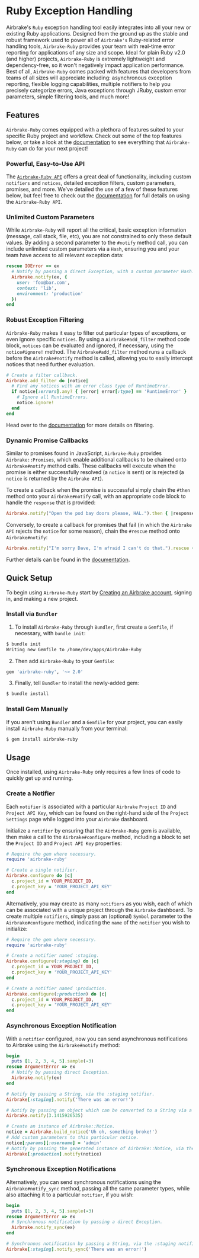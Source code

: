 # Ruby Exception Handling

Airbrake's `Ruby` exception handling tool easily integrates into all your new or existing Ruby applications.  Designed from the ground up as the stable and robust framework used to power all of `Airbrake's` Ruby-related error handling tools, `Airbrake-Ruby` provides your team with real-time error reporting for applications of any size and scope.  Ideal for plain Ruby v2.0 (and higher) projects, `Airbrake-Ruby` is extremely lightweight and dependency-free, so it won't negatively impact application performance.  Best of all, `Airbrake-Ruby` comes packed with features that developers from teams of all sizes will appreciate including: asynchronous exception reporting, flexible logging capabilities, multiple notifiers to help you precisely categorize errors, Java exceptions through JRuby, custom error parameters, simple filtering tools, and much more!

## Features

`Airbrake-Ruby` comes equipped with a plethora of features suited to your specific Ruby project and workflow.  Check out some of the top features below, or take a look at the [documentation](https://github.com/airbrake/airbrake-ruby) to see everything that `Airbrake-Ruby` can do for your next project!

### Powerful, Easy-to-Use API

The [`Airbrake-Ruby API`](https://github.com/airbrake/airbrake-ruby#api) offers a great deal of functionality, including custom `notifiers` and `notices`, detailed exception filters, custom parameters, promises, and more.  We've detailed the use of a few of these features below, but feel free to check out the [documentation](https://github.com/airbrake/airbrake-ruby#api) for full details on using the `Airbrake-Ruby API`.

### Unlimited Custom Parameters

While `Airbrake-Ruby` will report all the critical, basic exception information (message, call stack, file, etc), you are not constrained to only these default values.  By adding a second parameter to the `#notify` method call, you can include unlimited custom parameters via a `Hash`, ensuring you and your team have access to all relevant exception data:

```ruby
rescue IOError => ex
  # Notify by passing a direct Exception, with a custom parameter Hash.
  Airbrake.notify(ex, {
    user: 'foo@bar.com',
    context: 'lib',
    environment: 'production'
  })
end
```

### Robust Exception Filtering

`Airbrake-Ruby` makes it easy to filter out particular types of exceptions, or even ignore specific `notices`.  By using a `Airbrake#add_filter` method code block, `notices` can be evaluated and ignored, if necessary, using the `notice#ignore!` method.  The `Airbrake#add_filter` method runs a callback before the `Airbrake#notify` method is called, allowing you to easily intercept notices that need further evaluation.

```ruby
# Create a filter callback.
Airbrake.add_filter do |notice|
  # Find any notices with an error class type of RuntimeError.
  if notice[:errors].any? { |error| error[:type] == 'RuntimeError' }
    # Ignore all RuntimeErrors.
    notice.ignore!
  end
end
```

Head over to the [documentation](https://github.com/airbrake/airbrake-ruby#airbrakeadd_filter) for more details on filtering.

### Dynamic Promise Callbacks

Similar to promises found in JavaScript, `Airbrake-Ruby` provides `Airbrake::Promises`, which enable additional callbacks to be chained onto `Airbrake#notify` method calls.  These callbacks will execute when the promise is either successfully resolved (a `notice` is sent) or is rejected (a `notice` is returned by the `Airbrake API`).

To create a callback when the promise is successful simply chain the `#then` method onto your `Airbrake#notify` call, with an appropriate code block to handle the `response` that is provided:

```ruby
Airbrake.notify("Open the pod bay doors please, HAL.").then { |response| puts response }
```

Conversely, to create a callback for promises that fail (in which the `Airbrake API` rejects the `notice` for some reason), chain the `#rescue` method onto `Airbrake#notify`:

```ruby
Airbrake.notify("I'm sorry Dave, I'm afraid I can't do that.").rescue { |error| puts error }
```

Further details can be found in the [documentation](https://github.com/airbrake/airbrake-ruby#promise).

## Quick Setup

To begin using `Airbrake-Ruby` start by [Creating an Airbrake account](https://airbrake.io/account/new), signing in, and making a new project.

### Install via `Bundler`

1. To install `Airbrake-Ruby` through `Bundler`, first create a `Gemfile`, if necessary, with `bundle init`:

```bash
$ bundle init
Writing new Gemfile to /home/dev/apps/Airbrake-Ruby
```

2. Then add `Airbrake-Ruby` to your `Gemfile`:

```ruby
gem 'airbrake-ruby', '~> 2.0'
```

3. Finally, tell `Bundler` to install the newly-added gem:

```bash
$ bundle install
```

### Install Gem Manually

If you aren't using `Bundler` and a `Gemfile` for your project, you can easily install `Airbrake-Ruby` manually from your terminal:

```bash
$ gem install airbrake-ruby
```

## Usage

Once installed, using `Airbrake-Ruby` only requires a few lines of code to quickly get up and running.

### Create a Notifier

Each `notifier` is associated with a particular `Airbrake` `Project ID` and `Project API Key`, which can be found on the right-hand side of the `Project Settings` page while logged into your `Airbrake` dashboard.

Initialize a `notifier` by ensuring that the `Airbrake-Ruby` gem is available, then make a call to the `Airbrake#configure` method, including a block to set the `Project ID` and `Project API Key` properties:

```ruby
# Require the gem where necessary.
require 'airbrake-ruby'

# Create a single notifier.
Airbrake.configure do |c|
  c.project_id = YOUR_PROJECT_ID,
  c.project_key = 'YOUR_PROJECT_API_KEY'
end
```

Alternatively, you may create as many `notifiers` as you wish, each of which can be associated with a unique project through the `Airbrake` dashboard.  To create multiple `notifiers`, simply pass an (optional) `Symbol` parameter to the `Airbrake#configure` method, indicating the `name` of the `notifier` you wish to initialize:

```ruby
# Require the gem where necessary.
require 'airbrake-ruby'

# Create a notifier named :staging.
Airbrake.configure(:staging) do |c|
  c.project_id = YOUR_PROJECT_ID,
  c.project_key = 'YOUR_PROJECT_API_KEY'
end

# Create a notifier named :production.
Airbrake.configure(:production) do |c|
  c.project_id = YOUR_PROJECT_ID,
  c.project_key = 'YOUR_PROJECT_API_KEY'
end
```

### Asynchronous Exception Notification

With a `notifier` configured, now you can send asynchronous notifications to Airbrake using the `Airbrake#notify` method:

```ruby
begin
  puts [1, 2, 3, 4, 5].sample(-3)
rescue ArgumentError => ex
  # Notify by passing direct Exception.
  Airbrake.notify(ex)
end

# Notify by passing a String, via the :staging notifier.
Airbrake[:staging].notify('There was an error!')

# Notify by passing an object which can be converted to a String via a #to_s method call.
Airbrake.notify(3.1415926535)

# Create an instance of Airbrake::Notice.
notice = Airbrake.build_notice('Uh oh, something broke!')
# Add custom parameters to this particular notice.
notice[:params][:username] = 'admin'
# Notify by passing the generated instance of Airbrake::Notice, via the :production notifier.
Airbrake[:production].notify(notice)
```

### Synchronous Exception Notifications

Alternatively, you can send synchronous notifications using the `Airbrake#notify_sync` method, passing all the same parameter types, while also attaching it to a particular `notifier`, if you wish:

```ruby
begin
  puts [1, 2, 3, 4, 5].sample(-3)
rescue ArgumentError => ex
  # Synchronous notification by passing a direct Exception.
  Airbrake.notify_sync(ex)
end

# Synchronous notification by passing a String, via the :staging notifier.
Airbrake[:staging].notify_sync('There was an error!')
```
